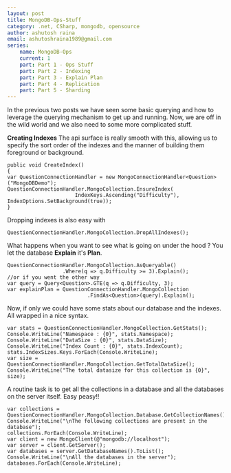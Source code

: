 ```yaml
---
layout: post
title: MongoDB-Ops-Stuff
category: .net, CSharp, mongodb, opensource
author: ashutosh raina
email: ashutoshraina1989@gmail.com
series:
	name: MongoDB-Ops
	current: 1
	part: Part 1 - Ops Stuff
	part: Part 2 - Indexing
	part: Part 3 - Explain Plan
	part: Part 4 - Replication
	part: Part 5 - Sharding
---
```


In the previous two posts we have seen some basic querying and how to leverage the querying mechanism to get up and running. Now, we are off in the wild world and we also need to some more complicated stuff.

**Creating Indexes**
The api surface is really smooth with this, allowing us to specify the sort order of the indexes and the manner of building them foreground or background.

	public void CreateIndex()
	{
	var QuestionConnectionHandler = new MongoConnectionHandler<Question>("MongoDBDemo");
	QuestionConnectionHandler.MongoCollection.EnsureIndex( 
	                      IndexKeys.Ascending("Difficulty"), IndexOptions.SetBackground(true));
	}

<!--excerpt-->

Dropping indexes is also easy with 

	QuestionConnectionHandler.MongoCollection.DropAllIndexes();


What happens when you want to see what is going on under the hood ? You let the database <strong>Explain</strong> it's<strong> Plan</strong>.


	QuestionConnectionHandler.MongoCollection.AsQueryable()
	                  .Where(q => q.Difficulty >= 3).Explain();
	//or if you went the other way 
	var query = Query<Question>.GTE(q => q.Difficulty, 3);
	var explainPlan = QuestionConnectionHandler.MongoCollection
	                          .FindAs<Question>(query).Explain();


Now, if only we could have some stats about our database and the indexes. All wrapped in a nice syntax.


	var stats = QuestionConnectionHandler.MongoCollection.GetStats();
	Console.WriteLine("Namespace : {0}", stats.Namespace);
	Console.WriteLine("DataSize : {0}", stats.DataSize);
	Console.WriteLine("Index Count : {0}", stats.IndexCount);
	stats.IndexSizes.Keys.ForEach(Console.WriteLine);
	var size = QuestionConnectionHandler.MongoCollection.GetTotalDataSize();
	Console.WriteLine("The total datasize for this collection is {0}", size);


A routine task is to get all the collections in a database and all the databases on the server itself. Easy peasy!!


	var collections = QuestionConnectionHandler.MongoCollection.Database.GetCollectionNames();
	Console.WriteLine("\nThe following collections are present in the database");
	collections.ForEach(Console.WriteLine);
	var client = new MongoClient(@"mongodb://localhost");
	var server = client.GetServer();
	var databases = server.GetDatabaseNames().ToList();
	Console.WriteLine("\nAll the databases in the server");
	databases.ForEach(Console.WriteLine);
